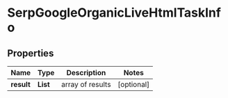 # SerpGoogleOrganicLiveHtmlTaskInfo


## Properties

| Name | Type | Description | Notes |
|------------ | ------------- | ------------- | -------------|
**result** | **List<SerpGoogleOrganicLiveHtmlResultInfo>** | array of results |[optional]|